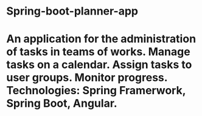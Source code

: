 <h1>Spring-boot-planner-app<h1/>
An application for the administration of tasks in teams of works. Manage tasks on a calendar. Assign tasks to user groups. Monitor progress. Technologies: Spring Framerwork, Spring Boot, Angular.
